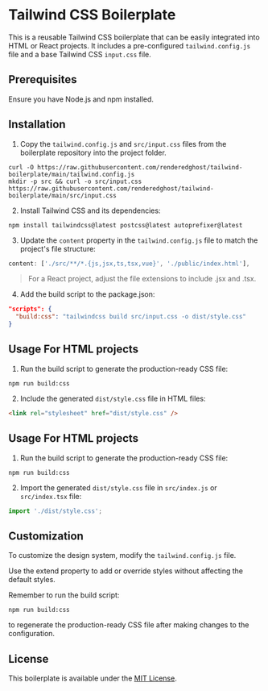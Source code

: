 # Tailwind CSS Boilerplate

This is a reusable Tailwind CSS boilerplate that can be easily integrated into HTML or React projects. It includes a pre-configured `tailwind.config.js` file and a base Tailwind CSS `input.css` file.

## Prerequisites

Ensure you have Node.js and npm installed.

## Installation

1. Copy the `tailwind.config.js` and `src/input.css` files from the boilerplate repository into the project folder.

```console
curl -O https://raw.githubusercontent.com/renderedghost/tailwind-boilerplate/main/tailwind.config.js
mkdir -p src && curl -o src/input.css https://raw.githubusercontent.com/renderedghost/tailwind-boilerplate/main/src/input.css
```

2. Install Tailwind CSS and its dependencies:

```console
npm install tailwindcss@latest postcss@latest autoprefixer@latest
```

3. Update the `content` property in the `tailwind.config.js` file to match the project's file structure:

```javascript
content: ['./src/**/*.{js,jsx,ts,tsx,vue}', './public/index.html'],
```

> For a React project, adjust the file extensions to include .jsx and .tsx.

4. Add the build script to the package.json:

```json
"scripts": {
  "build:css": "tailwindcss build src/input.css -o dist/style.css"
}
```

## Usage For HTML projects

1. Run the build script to generate the production-ready CSS file:

```console
npm run build:css
```

2. Include the generated `dist/style.css` file in HTML files:

```html
<link rel="stylesheet" href="dist/style.css" />
```

## Usage For HTML projects

1. Run the build script to generate the production-ready CSS file:

```console
npm run build:css
```

2. Import the generated `dist/style.css` file in `src/index.js` or `src/index.tsx` file:

```js
import './dist/style.css';
```

## Customization

To customize the design system, modify the `tailwind.config.js` file.

Use the extend property to add or override styles without affecting the default styles.

Remember to run the build script:

```console
npm run build:css
```

to regenerate the production-ready CSS file after making changes to the configuration.

## License

This boilerplate is available under the [MIT License](https://chat.openai.com/chat/LICENSE).

